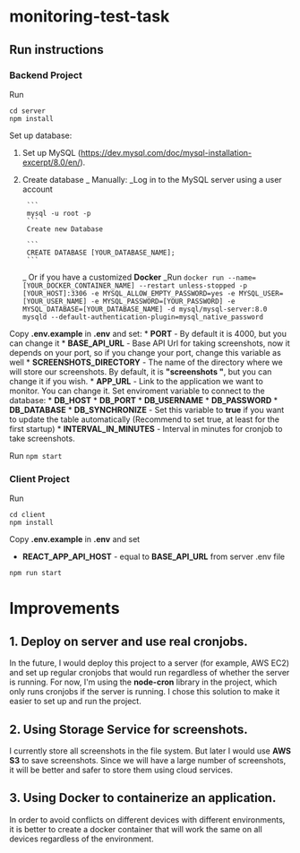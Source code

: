 # monitoring-test-task
## Run instructions
### Backend Project

Run

```
cd server
npm install
```

Set up database:

1. Set up MySQL (https://dev.mysql.com/doc/mysql-installation-excerpt/8.0/en/).
2. Create database
    _ Manually:
        _Log in to the MySQL server using a user account

        ```
        mysql -u root -p
        ```
        Create new Database
        
        ```
        CREATE DATABASE [YOUR_DATABASE_NAME];
        ```
    _ Or if you have a customized **Docker**
        _Run 
        ```
        docker run --name=[YOUR_DOCKER_CONTAINER_NAME] --restart unless-stopped -p [YOUR_HOST]:3306 -e MYSQL_ALLOW_EMPTY_PASSWORD=yes -e MYSQL_USER=[YOUR_USER_NAME] -e MYSQL_PASSWORD=[YOUR_PASSWORD] -e MYSQL_DATABASE=[YOUR_DATABASE_NAME] -d mysql/mysql-server:8.0 mysqld --default-authentication-plugin=mysql_native_password
        ```

Copy **.env.example** in **.env** and set:
    * **PORT** - By default it is 4000, but you can change it
    * **BASE_API_URL** - Base API Url for taking screenshots, now it depends on your port, so if you change your port, change this variable as well
    * **SCREENSHOTS_DIRECTORY** - The name of the directory where we will store our screenshots. By default, it is **"screenshots "**, but you can change it if you wish.
    * **APP_URL** - Link to the application we want to monitor. You can change it.
    Set enviroment variable to connect to the database:
    * **DB_HOST**
    * **DB_PORT**
    * **DB_USERNAME**
    * **DB_PASSWORD**
    * **DB_DATABASE**
    * **DB_SYNCHRONIZE** - Set this variable to **true** if you want to update the table automatically (Recommend to set true, at least for the first startup)
    * **INTERVAL_IN_MINUTES** - Interval in minutes for cronjob to take screenshots.

Run
```npm start```

### Client Project

Run

```
cd client
npm install
```

Copy **.env.example** in **.env** and set 
* **REACT_APP_API_HOST** - equal to **BASE_API_URL** from server .env file

```npm run start```

# Improvements

## 1. Deploy on server and use real cronjobs.
In the future, I would deploy this project to a server (for example, AWS EC2) and set up regular cronjobs that would run regardless of whether the server is running. 
For now, I'm using the **node-cron** library in the project, which only runs cronjobs if the server is running. I chose this solution to make it easier to set up and run the project.

## 2. Using Storage Service for screenshots.
I currently store all screenshots in the file system.
But later I would use **AWS S3** to save screenshots. Since we will have a large number of screenshots, it will be better and safer to store them using cloud services.

## 3. Using Docker to containerize an application. 
In order to avoid conflicts on different devices with different environments, it is better to create a docker container that will work the same on all devices regardless of the environment.